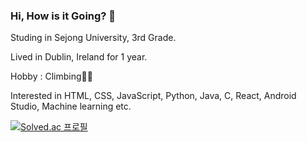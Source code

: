 ### Hi, How is it Going? 👋

Studing in Sejong University, 3rd Grade.

Lived in Dublin, Ireland for 1 year.

Hobby : Climbing🧗‍♂️

Interested in HTML, CSS, JavaScript, Python, Java, C, React, Android Studio, Machine learning etc.

<!--
**sangwoo-sean/sangwoo-sean** is a ✨ _special_ ✨ repository because its `README.md` (this file) appears on your GitHub profile.

Here are some ideas to get you started:

- 🔭 I’m currently working on ...
- 🌱 I’m currently learning ...
- 👯 I’m looking to collaborate on ...
- 🤔 I’m looking for help with ...
- 💬 Ask me about ...
- 📫 How to reach me: ...
- 😄 Pronouns: ...
- ⚡ Fun fact: ...
-->

[![Solved.ac
프로필](http://mazassumnida.wtf/api/v2/generate_badge?boj=ilsa)](https://solved.ac/ilsa)
